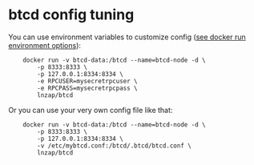 # btcd config tuning

You can use environment variables to customize config ([see docker run environment options](https://docs.docker.com/engine/reference/run/#/env-environment-variables)):

        docker run -v btcd-data:/btcd --name=btcd-node -d \
            -p 8333:8333 \
            -p 127.0.0.1:8334:8334 \
            -e RPCUSER=mysecretrpcuser \
            -e RPCPASS=mysecretrpcpass \
            lnzap/btcd

Or you can use your very own config file like that:

        docker run -v btcd-data:/btcd --name=btcd-node -d \
            -p 8333:8333 \
            -p 127.0.0.1:8334:8334 \
            -v /etc/mybtcd.conf:/btcd/.btcd/btcd.conf \
            lnzap/btcd
